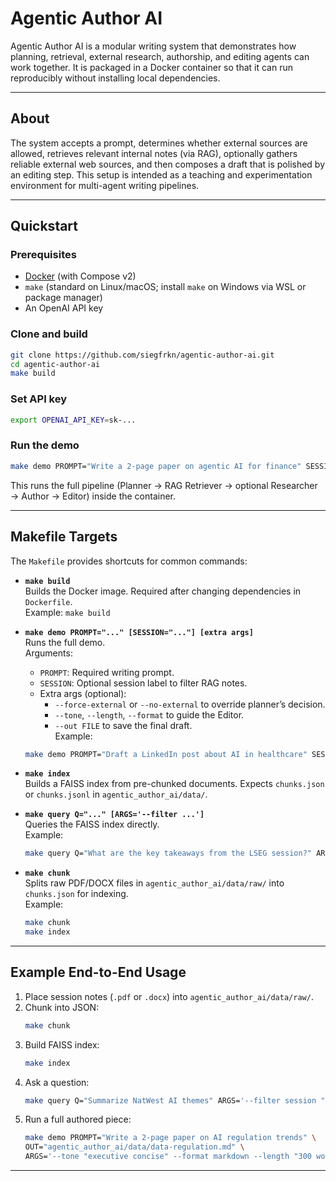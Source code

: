 # Agentic Author AI

Agentic Author AI is a modular writing system that demonstrates how planning, retrieval, external research, authorship, and editing agents can work together. It is packaged in a Docker container so that it can run reproducibly without installing local dependencies.

---

## About

The system accepts a prompt, determines whether external sources are allowed, retrieves relevant internal notes (via RAG), optionally gathers reliable external web sources, and then composes a draft that is polished by an editing step. This setup is intended as a teaching and experimentation environment for multi-agent writing pipelines.

---

## Quickstart

### Prerequisites
- [Docker](https://docs.docker.com/get-docker/) (with Compose v2)
- `make` (standard on Linux/macOS; install `make` on Windows via WSL or package manager)
- An OpenAI API key

### Clone and build
```bash
git clone https://github.com/siegfrkn/agentic-author-ai.git
cd agentic-author-ai
make build
```

### Set API key
```bash
export OPENAI_API_KEY=sk-...
```

### Run the demo
```bash
make demo PROMPT="Write a 2-page paper on agentic AI for finance" SESSION="Lseg Notes"
```

This runs the full pipeline (Planner → RAG Retriever → optional Researcher → Author → Editor) inside the container.

---

## Makefile Targets

The `Makefile` provides shortcuts for common commands:

- **`make build`**  
  Builds the Docker image. Required after changing dependencies in `Dockerfile`.  
  Example: `make build`

- **`make demo PROMPT="..." [SESSION="..."] [extra args]`**  
  Runs the full demo.  
  Arguments:  
  - `PROMPT`: Required writing prompt.  
  - `SESSION`: Optional session label to filter RAG notes.  
  - Extra args (optional):
    - `--force-external` or `--no-external` to override planner’s decision.
    - `--tone`, `--length`, `--format` to guide the Editor.
    - `--out FILE` to save the final draft.  
  Example:  
  ```bash
  make demo PROMPT="Draft a LinkedIn post about AI in healthcare" SESSION="Natwest" --tone="executive concise"
  ```

- **`make index`**  
  Builds a FAISS index from pre-chunked documents. Expects `chunks.json` or `chunks.jsonl` in `agentic_author_ai/data/`.

- **`make query Q="..." [ARGS='--filter ...']`**  
  Queries the FAISS index directly.  
  Example:  
  ```bash
  make query Q="What are the key takeaways from the LSEG session?" ARGS='--filter session "Lseg Notes"'
  ```

- **`make chunk`**  
  Splits raw PDF/DOCX files in `agentic_author_ai/data/raw/` into `chunks.json` for indexing.  
  Example:  
  ```bash
  make chunk
  make index
  ```

---

## Example End-to-End Usage

1. Place session notes (`.pdf` or `.docx`) into `agentic_author_ai/data/raw/`.  
2. Chunk into JSON:  
   ```bash
   make chunk
   ```
3. Build FAISS index:  
   ```bash
   make index
   ```
4. Ask a question:  
   ```bash
   make query Q="Summarize NatWest AI themes" ARGS='--filter session "Natwest"'
   ```
5. Run a full authored piece:  
   ```bash
   make demo PROMPT="Write a 2-page paper on AI regulation trends" \
   OUT="agentic_author_ai/data/data-regulation.md" \
   ARGS='--tone "executive concise" --format markdown --length "300 words"'
   ```

---
